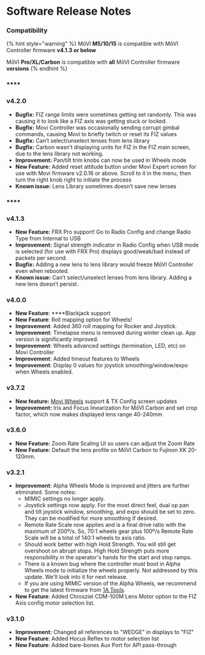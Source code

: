 # Software Release Notes



### **Compatibility**

{% hint style="warning" %}
MōVI **M5/10/15** is compatible with MōVI Controller firmware **v4.1.3 or below**

MōVI **Pro/XL/Carbon** is compatible with **all** MōVI Controller firmware **versions**
{% endhint %}

### \*\*\*\*

### **v4.2.0** 

* **Bugfix:** FIZ range limits were sometimes getting set randomly. This was causing it to look like a FIZ axis was getting stuck or locked.
* **Bugfix:** Movi Controller was occasionally sending corrupt gimbal commands, causing Movi to briefly twitch or reset its FIZ values
* **Bugfix:** Can’t select/unselect lenses from lens library
* **Bugfix:** Carbon wasn’t displaying units for FIZ in the FIZ main screen, due to the lens library not working.
* **Improvement:** Pan/tilt trim knobs can now be used in Wheels mode
* **New Feature:** Added reset attitude button under Movi Expert screen for use with Movi firmware v2.0.16 or above. Scroll to it in the menu, then turn the right knob right to initiate the process
* **Known issue:** Lens Library sometimes doesn’t save new lenses

### \*\*\*\*

### **v4.1.3** 

* **New Feature:** FRX Pro support! Go to Radio Config and change Radio Type from Internal to USB
* **Improvement:** Signal strength indicator in Radio Config when USB mode is selected \(for use with FRX Pro\) displays good/weak/bad instead of packets per second.
* **Bugfix:** Adding a new lens to lens library would freeze MōVI Controller even when rebooted.
* **Known issue:** Can’t select/unselect lenses from lens library. Adding a new lens doesn’t persist.



### **v4.0.0**

* **New Feature**: ****Blackjack support
* **New Feature**: Roll mapping option for Wheels!
* **Improvement**: Added 360 roll mapping for Rocker and Joystick. 
* **Improvement**: Timelapse menu is removed during winter clean up. App version is significantly improved.
* **Improvement**: Wheels advanced settings \(termination, LED, etc\) on Movi Controller
* **Improvement**: Added timeout features to Wheels
* **Improvement**: Display 0 values for joystick smoothing/window/expo when Wheels enabled.



### **v3.7.2**

* **New feature:** [Movi Wheels](https://store.freeflysystems.com/products/movi-wheels) support & TX Config screen updates
* **Improvement:** Iris and Focus linearization for MōVI Carbon and set crop factor, which now makes displayed lens range 40-240mm



### **v3.6.0**

* **New Feature:** Zoom Rate Scaling UI so users can adjust the Zoom Rate
* **New Feature:** Default the lens profile on MōVI Carbon to Fujinon XK 20-120mm.



### **v3.2.1**

* **Improvement**: Alpha Wheels Mode is improved and jitters are further eliminated. Some notes:
  * MIMIC settings no longer apply.
  * Joystick settings now apply. For the most direct feel, dual op pan and tilt joystick window, smoothing, and expo should be set to zero. They can be modified for more smoothing if desired.
  * Remote Rate Scale now applies and is a final drive ratio with the maximum of 200º/s. So, 70:1 wheels gear plus 100º/s Remote Rate Scale will be a total of 140:1 wheels to axis ratio.
  * Should work better with high Hold Strength. You will still get overshoot on abrupt stops. High Hold Strength puts more responsibility in the operator's hands for the start and stop ramps.
  * There is a known bug where the controller must boot in Alpha Wheels mode to initialize the wheels properly. Not addressed by this update. We'll look into it for next release.
  * If you are using MIMIC version of the Alpha Wheels, we recommend to get the latest firmware from [1A Tools](https://1a.tools/downloads/). 
* **New Feature**: Added Chrosziel CDM-100M Lens Motor option to the FIZ Axis config motor selection list.



### **v3.1.0**

* **Improvement:** Changed all references to "WEDGE" in displays to "FIZ"
* **New Feature**: Added Hocus Reflex to motor selection list
* **New Feature**: Added bare-bones Aux Port for API pass-through

